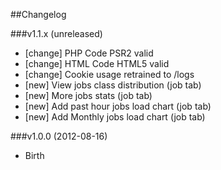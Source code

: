 ##Changelog

###v1.1.x (unreleased)

* [change] PHP Code PSR2 valid
* [change] HTML Code HTML5 valid
* [change] Cookie usage retrained to /logs
* [new] View jobs class distribution (job tab)
* [new] More jobs stats (job tab)
* [new] Add past hour jobs load chart (job tab)
* [new] Add Monthly jobs load chart (job tab)

###v1.0.0 (2012-08-16)

* Birth